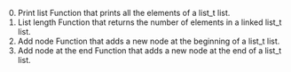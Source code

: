 0. Print list
      Function that prints all the elements of a list_t list.
1. List length
       Function that returns the number of elements in a linked list_t list.
2. Add node
       Function that adds a new node at the beginning of a list_t list.
3. Add node at the end
       Function that adds a new node at the end of a list_t list.
